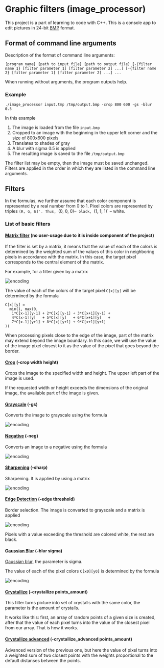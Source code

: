 # Graphic filters (image_processor)

This project is a part of learning to code with C++. This is a console app to edit pictures in 24-bit [BMP](http://en.wikipedia.org/wiki/BMP_file_format) format.

## Format of command line arguments

Description of the format of command line arguments:

`{program name} {path to input file} {path to output file}
[-{filter name 1} [filter parameter 1] [filter parameter 2] ...]
[-{filter name 2} [filter parameter 1] [filter parameter 2] ...] ...`

When running without arguments, the program outputs help.

### Example
`./image_processor input.tmp /tmp/output.bmp -crop 800 600 -gs -blur 0.5`

In this example
1. The image is loaded from the file `input.bmp`
2. Cropped to an image with the beginning in the upper left corner and the size of 800x600 pixels
3. Translates to shades of gray
4. A blur with sigma 0.5 is applied
5. The resulting image is saved to the file `/tmp/output.bmp`

The filter list may be empty, then the image must be saved unchanged.
Filters are applied in the order in which they are listed in the command line arguments.

## Filters

In the formulas, we further assume that each color component
is represented by a real number from 0 to 1. Pixel colors
are represented by triples `(R, G, B)'. Thus, `(0, 0, 0)` – black, 
`(1, 1, 1)` – white.

### List of basic filters

#### [Matrix filter](filters/matrix_filter.cpp) (no user-usage due to it is inside component of the project)
If the filter is set by a matrix, it means that the value of each of the colors is determined by the weighted sum
of the values of this color in neighboring pixels in accordance with the matrix. In this case, the target pixel
corresponds to the central element of the matrix.

For example, for a filter given by a matrix

![encoding](https://latex.codecogs.com/svg.image?%5Cbegin%7Bbmatrix%7D1%20&%202%20&%203%20%5C%5C4%20&%205%20&%206%20%5C%5C7%20&%208%20&%209%20%5C%5C%5Cend%7Bbmatrix%7D)

The value of each of the colors of the target pixel `C[x][y]` will be determined by the formula

```
C[x][y] =
  min(1, max(0,
   1*C[x-1][y-1] + 2*C[x][y-1] + 3*C[x+1][y-1] +
   4*C[x-1][y]   + 5*C[x][y]   + 6*C[x+1][y]   +
   7*C[x-1][y+1] + 8*C[x][y+1] + 9*C[x+1][y+1]
))
```

When processing pixels close to the edge of the image, part of the matrix may extend beyond the image boundary.
In this case, we will use the value of the image pixel closest to it as the value of the pixel that goes beyond the border.

#### [Crop](filters/crop_filter.cpp) (-crop width height)
Crops the image to the specified width and height. The upper left part of the image is used.

If the requested width or height exceeds the dimensions of the original image, the available part of the image is given.

#### [Grayscale](filters/grayscale_filter.cpp) (-gs)
Converts the image to grayscale using the formula

![encoding](https://latex.codecogs.com/svg.image?R'%20=%20G'%20=%20B'%20=0.299%20R%20&plus;%200%20.587%20G%20&plus;%200%20.%20114%20B)

#### [Negative](filters/negative_filter.cpp) (-neg)
Converts an image to a negative using the formula

![encoding](https://latex.codecogs.com/svg.image?R'%20=%201%20-%20R,%20G'%20=%201%20-%20G,%20B'%20=%201%20-%20B)

#### [Sharpening](filters/sharp_filter.cpp) (-sharp)
Sharpening. It is applied by using a matrix

![encoding](https://latex.codecogs.com/svg.image?%5Cbegin%7Bbmatrix%7D%20&%20-1%20&%20%20%5C%5C-1%20&%205%20&%20-1%20%5C%5C%20&%20-1%20&%20%20%5C%5C%5Cend%7Bbmatrix%7D)

#### [Edge Detection](filters/edge_detection_filter.cpp) (-edge threshold)
Border selection. The image is converted to grayscale and a matrix is applied

![encoding](https://latex.codecogs.com/svg.image?%5Cbegin%7Bbmatrix%7D%20&%20-1%20&%20%20%5C%5C-1%20&%204%20&%20-1%20%5C%5C%20&%20-1%20&%20%20%5C%5C%5Cend%7Bbmatrix%7D)

Pixels with a value exceeding the threshold are colored white, the rest are black.

#### [Gaussian Blur](filters/gaussian_blur.cpp) (-blur sigma)
[Gaussian blur](https://ru.wikipedia.org/wiki/Blurry_gaussu),
the parameter is sigma.

The value of each of the pixel colors `C[x0][y0]` is determined by the formula

![encoding](https://latex.codecogs.com/svg.image?C%5Bx_0%5D%5By_0%5D%20=%20%5Csum_%7Bx=0,y=0%7D%5E%7Bwidth-1,%20height-1%7DC%5Bx%5D%5By%5D%5Cfrac%7B1%7D%7B%5Csqrt%5B%5D%7B2%5Cpi%5Csigma%5E2%7D%7De%5E%7B-%5Cfrac%7B%5Cleft%7Cx_o-x%5Cright%7C%5E2%20&plus;%20%5Cleft%7Cy_o-y%5Cright%7C%5E2%7D%7B2%5Csigma%5E2%7D%7D)

#### [Crystallize](filters/crystallize_filter.cpp) (-crystallize points_amount)
This filter turns picture into set of crystalls with the same color, the parameter is the amount of crystalls.

It works like this: first, an array of random points of a given size is created, after that the value of each pixel turns into the value of the closest pixel from our array. That is how it works.

#### [Crystallize advanced](filters/crystallize_advanced_filter.cpp) (-crystallize_advanced points_amount)
Advanced version of the previous one, but here the value of pixel turns into a weighted sum of two closest points with the weights proportional to the default distanses between the points.

